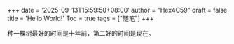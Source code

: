 +++
date = '2025-09-13T15:59:50+08:00'
author = "Hex4C59" 
draft = false
title = 'Hello World!'
Toc = true
tags = ["随笔"]
+++

种一棵树最好的时间是十年前，第二好的时间是现在。